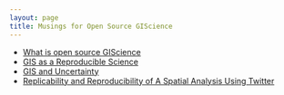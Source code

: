 ```yaml
---
layout: page
title: Musings for Open Source GIScience
---
```


* [What is open source GIScience](open-source.md)
* [GIS as a Reproducible Science](GISasReproducibleScience.md)
* [GIS and Uncertainty](uncertainty.md)
* [Replicability and Reproducibility of A Spatial Analysis Using Twitter](spatialAnalysisTwitter.md)
